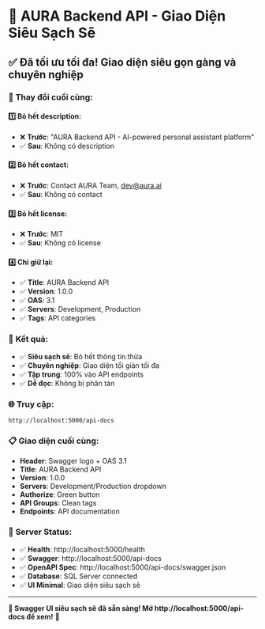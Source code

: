 # 🎨 AURA Backend API - Giao Diện Siêu Sạch Sẽ

## ✅ **Đã tối ưu tối đa! Giao diện siêu gọn gàng và chuyên nghiệp**

### 🎯 **Thay đổi cuối cùng:**

#### 1️⃣ **Bỏ hết description:**
- ❌ **Trước**: "AURA Backend API - AI-powered personal assistant platform"
- ✅ **Sau**: Không có description

#### 2️⃣ **Bỏ hết contact:**
- ❌ **Trước**: Contact AURA Team, dev@aura.ai
- ✅ **Sau**: Không có contact

#### 3️⃣ **Bỏ hết license:**
- ❌ **Trước**: MIT
- ✅ **Sau**: Không có license

#### 4️⃣ **Chỉ giữ lại:**
- ✅ **Title**: AURA Backend API
- ✅ **Version**: 1.0.0
- ✅ **OAS**: 3.1
- ✅ **Servers**: Development, Production
- ✅ **Tags**: API categories

### 🎨 **Kết quả:**
- ✅ **Siêu sạch sẽ**: Bỏ hết thông tin thừa
- ✅ **Chuyên nghiệp**: Giao diện tối giản tối đa
- ✅ **Tập trung**: 100% vào API endpoints
- ✅ **Dễ đọc**: Không bị phân tán

### 🌐 **Truy cập:**
```
http://localhost:5000/api-docs
```

### 📋 **Giao diện cuối cùng:**
- **Header**: Swagger logo + OAS 3.1
- **Title**: AURA Backend API
- **Version**: 1.0.0
- **Servers**: Development/Production dropdown
- **Authorize**: Green button
- **API Groups**: Clean tags
- **Endpoints**: API documentation

### 🚀 **Server Status:**
- ✅ **Health**: http://localhost:5000/health
- ✅ **Swagger**: http://localhost:5000/api-docs
- ✅ **OpenAPI Spec**: http://localhost:5000/api-docs/swagger.json
- ✅ **Database**: SQL Server connected
- ✅ **UI Minimal**: Giao diện siêu sạch sẽ

---

**🎉 Swagger UI siêu sạch sẽ đã sẵn sàng! Mở http://localhost:5000/api-docs để xem!** 🎉
